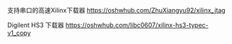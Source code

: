 支持串口的高速Xilinx下载器
https://oshwhub.com/ZhuXiangyu92/xilinx_jtag


Digilent HS3 下载器
https://oshwhub.com/libc0607/xilinx-hs3-typec-v1_copy

